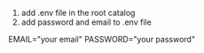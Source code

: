1. add .env file in the root catalog
2. add password and email to .env file

EMAIL="your email"
PASSWORD="your password"